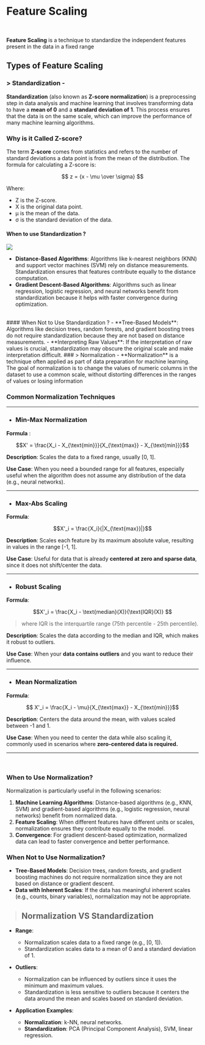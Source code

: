 # Feature Scaling

<br>

**Feature Scaling** is a technique to standardize the independent features present in the data in a fixed range

## Types of Feature Scaling 

### > Standardization - 
**Standardization** (also known as **Z-score normalization**) is a preprocessing step in data analysis and machine learning that involves transforming data to have a **mean of 0** and a **standard deviation of 1**. This process ensures that the data is on the same scale, which can improve the performance of many machine learning algorithms.
### Why is it Called Z-score?

The term **Z-score** comes from statistics and refers to the number of standard deviations a data point is from the mean of the distribution. The formula for calculating a Z-score is:

$$ z = {x -  \mu  \over  \sigma} $$




Where:
-   Z is the Z-score.
-   X is the original data point.
-   μ is the mean of the data.
-   σ is the standard deviation of the data.

#### When to use Standardization ?
![](https://miro.medium.com/v2/resize:fit:700/0*pF6aefM2Xy7r-3cH.png)

- **Distance-Based Algorithms**: Algorithms like k-nearest neighbors (KNN) and support vector machines (SVM) rely on distance measurements. Standardization ensures that features contribute equally to the distance computation.
- **Gradient Descent-Based Algorithms**: Algorithms such as linear regression, logistic regression, and neural networks benefit from standardization because it helps with faster convergence during optimization.
<br>
#### When Not to Use Standardization ?
-   **Tree-Based Models**: Algorithms like decision trees, random forests, and gradient boosting trees do not require standardization because they are not based on distance measurements.
-   **Interpreting Raw Values**: If the interpretation of raw values is crucial, standardization may obscure the original scale and make interpretation difficult.
### > Normalization  - 
**Normalization** is a technique often applied as part of data preparation for machine learning. The goal of normalization is to change the values of numeric columns in the dataset to use a common scale, without distorting differences in the ranges of values or losing information

<br>

### Common Normalization Techniques
---
- ### Min-Max Normalization

**Formula** :

$$X' = \frac{X_i - X_{\text{min}}}{X_{\text{max}} - X_{\text{min}}}$$

**Description**: Scales the data to a fixed range, usually [0, 1].

**Use Case**: When you need a bounded range for all features, especially useful when the algorithm does not assume any distribution of the data (e.g., neural networks).

---

- ### Max-Abs Scaling

**Formula**:

$$X'_i = \frac{X_i}{|X_{\text{max}}|}$$

**Description**: Scales each feature by its maximum absolute value, resulting in values in the range [-1, 1].

**Use Case**: Useful for data that is already **centered at zero and sparse data**, since it does not shift/center the data.

---

- ### Robust Scaling

**Formula**: 

$$X'_i = \frac{X_i - \text{median}(X)}{\text{IQR}(X)} $$
>  where IQR is the interquartile range (75th percentile - 25th percentile).

**Description**: Scales the data according to the median and IQR, which makes it robust to outliers.

**Use Case**: When your **data contains outliers** and you want to reduce their influence.

---

- ### Mean Normalization

**Formula**:

$$ X'_i = \frac{X_i - \mu}{X_{\text{max}} - X_{\text{min}}}$$

**Description**: Centers the data around the mean, with values scaled between -1 and 1.

**Use Case**: When you need to center the data while also scaling it, commonly used in scenarios where **zero-centered data is required.**

---

<br>

### When to Use Normalization?

Normalization is particularly useful in the following scenarios:

1.  **Machine Learning Algorithms**: Distance-based algorithms (e.g., KNN, SVM) and gradient-based algorithms (e.g., logistic regression, neural networks) benefit from normalized data.
2.  **Feature Scaling**: When different features have different units or scales, normalization ensures they contribute equally to the model.
3.  **Convergence**: For gradient descent-based optimization, normalized data can lead to faster convergence and better performance.

### When Not to Use Normalization?

-   **Tree-Based Models**: Decision trees, random forests, and gradient boosting machines do not require normalization since they are not based on distance or gradient descent.
-   **Data with Inherent Scales**: If the data has meaningful inherent scales (e.g., counts, binary variables), normalization may not be appropriate.

>## Normalization VS Standardization 
-   **Range**:
    
    -   Normalization scales data to a fixed range (e.g., [0, 1]).
    -   Standardization scales data to a mean of 0 and a standard deviation of 1.
-   **Outliers**:
    
    -   Normalization can be influenced by outliers since it uses the minimum and maximum values.
    -   Standardization is less sensitive to outliers because it centers the data around the mean and scales based on standard deviation.
-   **Application Examples**:
    
    -   **Normalization**: k-NN, neural networks.
    -   **Standardization**: PCA (Principal Component Analysis), SVM, linear regression.